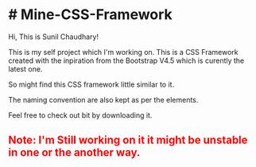 <h1># Mine-CSS-Framework</h1>

Hi, This is Sunil Chaudhary!

This is my self project which I'm working on. This is a CSS Framework created with the inpiration from the Bootstrap V4.5 which is curently the latest one.

So might find this CSS framework little similar to it.

The naming convention are also kept as per the elements.

Feel free to check out bit by downloading it.

<h2 style="color: red;"><b>Note: I'm Still working on it it might be unstable in one or the another way.</b></h2>
